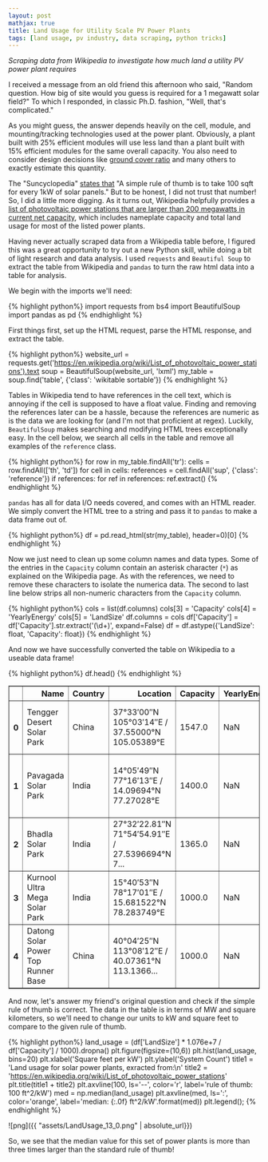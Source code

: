 ```yaml
---
layout: post
mathjax: true
title: Land Usage for Utility Scale PV Power Plants
tags: [land usage, pv industry, data scraping, python tricks]
---
```

 _Scraping data from Wikipedia to investigate how much land a utility PV power plant requires_

I received a message from an old friend this afternoon who said, "Random question. How big of site would you guess is required for a 1 megawatt solar field?" To which I responded, in classic Ph.D. fashion, "Well, that's complicated." 

As you might guess, the answer depends heavily on the cell, module, and mounting/tracking technologies used at the power plant. Obviously, a plant built with 25% efficient modules will use less land than a plant built with 15% efficient modules for the same overall capacity. You also need to consider design decisions like [ground cover ratio](https://www.researchgate.net/figure/Ground-coverage-ratio-GCR-is-the-ratio-of-module-area-to-land-area-or-the-ratio-of_fig1_304106060) and many others to exactly estimate this quantity.

The "Suncyclopedia" [states that](http://www.suncyclopedia.com/en/area-required-for-solar-pv-power-plants/) "A simple rule of thumb is to take 100 sqft for every 1kW of solar panels." But to be honest, I did not trust that number! So, I did a little more digging. As it turns out, Wikipedia helpfully provides a [list of photovoltaic power stations that are larger than 200 megawatts in current net capacity](https://en.wikipedia.org/wiki/List_of_photovoltaic_power_stations), which includes nameplate capacity and total land usage for most of the listed power plants.

Having never actually scraped data from a Wikipedia table before, I figured this was a great opportunity to try out a new Python skill, while doing a bit of light research and data analysis. I used `requests` and `Beautiful Soup` to extract the table from Wikipedia and `pandas` to turn the raw html data into a table for analysis.

We begin with the imports we'll need:


{% highlight python%}
import requests
from bs4 import BeautifulSoup
import pandas as pd
{% endhighlight %}

First things first, set up the HTML request, parse the HTML response, and extract the table.


{% highlight python%}
website_url = requests.get('https://en.wikipedia.org/wiki/List_of_photovoltaic_power_stations').text
soup = BeautifulSoup(website_url, 'lxml')
my_table = soup.find('table', {'class': 'wikitable sortable'})
{% endhighlight %}

Tables in Wikipedia tend to have references in the cell text, which is annoying if the cell is supposed to have a float value. Finding and removing the references later can be a hassle, because the references are numeric as is the data we are looking for (and I'm not that proficient at regex). Luckily, `BeautifulSoup` makes searching and modifying HTML trees exceptionally easy. In the cell below, we search all cells in the table and remove all examples of the `reference` class.


{% highlight python%}
for row in my_table.findAll('tr'):
    cells = row.findAll(['th', 'td'])
    for cell in cells:
        references = cell.findAll('sup', {'class': 'reference'})
        if references:
            for ref in references:
                ref.extract()
{% endhighlight %}

`pandas` has all for data I/O needs covered, and comes with an HTML reader. We simply convert the HTML tree to a string and pass it to `pandas` to make a data frame out of.


{% highlight python%}
df = pd.read_html(str(my_table), header=0)[0]
{% endhighlight %}

Now we just need to clean up some column names and data types. Some of the entries in the `Capacity` column contain an asterisk character (`*`) as explained on the Wikipedia page. As with the references, we need to remove these characters to isolate the numerica data. The second to last line below strips all non-numeric characters from the `Capacity` column.


{% highlight python%}
cols = list(df.columns)
cols[3] = 'Capacity'
cols[4] = 'YearlyEnergy'
cols[5] = 'LandSize'
df.columns = cols
df['Capacity'] = df['Capacity'].str.extract('(\d+)', expand=False)
df = df.astype({'LandSize': float, 'Capacity': float})
{% endhighlight %}

And now we have successfully converted the table on Wikipedia to a useable data frame!


{% highlight python%}
df.head()
{% endhighlight %}




<div>
<style scoped>
    .dataframe tbody tr th:only-of-type {
        vertical-align: middle;
    }

    .dataframe tbody tr th {
        vertical-align: top;
    }

    .dataframe thead th {
        text-align: right;
    }
</style>
<table border="1" class="dataframe">
  <thead>
    <tr style="text-align: right;">
      <th></th>
      <th>Name</th>
      <th>Country</th>
      <th>Location</th>
      <th>Capacity</th>
      <th>YearlyEnergy</th>
      <th>LandSize</th>
      <th>Year</th>
      <th>Remarks</th>
      <th>Ref</th>
    </tr>
  </thead>
  <tbody>
    <tr>
      <th>0</th>
      <td>Tengger Desert Solar Park</td>
      <td>China</td>
      <td>37°33′00″N 105°03′14″E﻿ / ﻿37.55000°N 105.05389°E</td>
      <td>1547.0</td>
      <td>NaN</td>
      <td>43.0</td>
      <td>2016.0</td>
      <td>1,547 MW solar power was installed in Zhongwei...</td>
      <td>NaN</td>
    </tr>
    <tr>
      <th>1</th>
      <td>Pavagada Solar Park</td>
      <td>India</td>
      <td>14°05′49″N 77°16′13″E﻿ / ﻿14.09694°N 77.27028°E</td>
      <td>1400.0</td>
      <td>NaN</td>
      <td>53.0</td>
      <td>2019.0</td>
      <td>In Karnataka state, total planned capacity 2,0...</td>
      <td>NaN</td>
    </tr>
    <tr>
      <th>2</th>
      <td>Bhadla Solar Park</td>
      <td>India</td>
      <td>27°32′22.81″N 71°54′54.91″E﻿ / ﻿27.5396694°N 7...</td>
      <td>1365.0</td>
      <td>NaN</td>
      <td>40.0</td>
      <td>2018.0</td>
      <td>The park is proposed to have a capacity of 2,2...</td>
      <td>NaN</td>
    </tr>
    <tr>
      <th>3</th>
      <td>Kurnool Ultra Mega Solar Park</td>
      <td>India</td>
      <td>15°40′53″N 78°17′01″E﻿ / ﻿15.681522°N 78.283749°E</td>
      <td>1000.0</td>
      <td>NaN</td>
      <td>24.0</td>
      <td>2017.0</td>
      <td>1000 MW operational as of December 2017</td>
      <td>NaN</td>
    </tr>
    <tr>
      <th>4</th>
      <td>Datong Solar Power Top Runner Base</td>
      <td>China</td>
      <td>40°04′25″N 113°08′12″E﻿ / ﻿40.07361°N 113.1366...</td>
      <td>1000.0</td>
      <td>NaN</td>
      <td>NaN</td>
      <td>2016.0</td>
      <td>1 GW Phase I completed in June 2016. Total cap...</td>
      <td>NaN</td>
    </tr>
  </tbody>
</table>
</div>



And now, let's answer my friend's original question and check if the simple rule of thumb is correct. The data in the table is in terms of MW and square kilometers, so we'll need to change our units to kW and square feet to compare to the given rule of thumb.


{% highlight python%}
land_usage = (df['LandSize'] * 1.076e+7 / df['Capacity'] / 1000).dropna()
plt.figure(figsize=(10,6))
plt.hist(land_usage, bins=20)
plt.xlabel('Square feet per kW')
plt.ylabel('System Count')
title1 = 'Land usage for solar power plants, exracted from:\n'
title2 = 'https://en.wikipedia.org/wiki/List_of_photovoltaic_power_stations'
plt.title(title1 + title2)
plt.axvline(100, ls='--', color='r', label='rule of thumb: 100 ft^2/kW')
med = np.median(land_usage)
plt.axvline(med, ls=':', color='orange', label='median:           {:.0f} ft^2/kW'.format(med))
plt.legend();
{% endhighlight %}

![png]({{ "assets/LandUsage_13_0.png" | absolute_url}})


So, we see that the median value for this set of power plants is more than three times larger than the standard rule of thumb!
